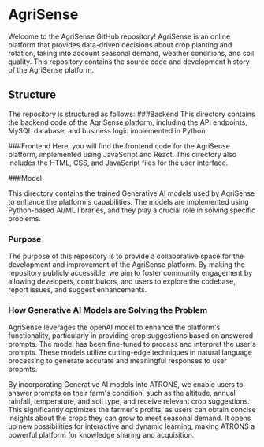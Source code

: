 # AgriSense

Welcome to the AgriSense GitHub repository! AgriSense is an online platform that provides data-driven decisions about crop planting and rotation, taking into account seasonal demand, weather conditions, and soil quality.  This repository contains the source code and development history of the AgriSense platform.

## Structure

The repository is structured as follows:
###Backend
This directory contains the backend code of the AgriSense platform, including the API endpoints, MySQL database, and business logic implemented in Python.

###Frontend
Here, you will find the frontend code for the AgriSense platform, implemented using JavaScript and React. This directory also includes the HTML, CSS, and JavaScript files for the user interface.

###Model

This directory contains the trained Generative AI models used by AgriSense to enhance the platform's capabilities. The models are implemented using Python-based AI/ML libraries, and they play a crucial role in solving specific problems.

### Purpose

The purpose of this repository is to provide a collaborative space for the development and improvement of the AgriSense platform. By making the repository publicly accessible, we aim to foster community engagement by allowing developers, contributors, and users to explore the codebase, report issues, and suggest enhancements.

### How Generative AI Models are Solving the Problem

AgriSense leverages the openAI model to enhance the platform's functionality, particularly in providing crop suggestions based on answered prompts. The model has been fine-tuned to process and interpret the user's prompts. These models utilize cutting-edge techniques in natural language processing to generate accurate and meaningful responses to user propmts.

By incorporating Generative AI models into ATRONS, we enable users to answer prompts on their farm's condition, such as the altitude, annual rainfall, temperature, and soil type, and receive relevant crop suggestions. This significantly optimizes the farmer's profits, as users can obtain concise insights about the crops they can grow to meet seasonal demand. It opens up new possibilities for interactive and dynamic learning, making ATRONS a powerful platform for knowledge sharing and acquisition.



